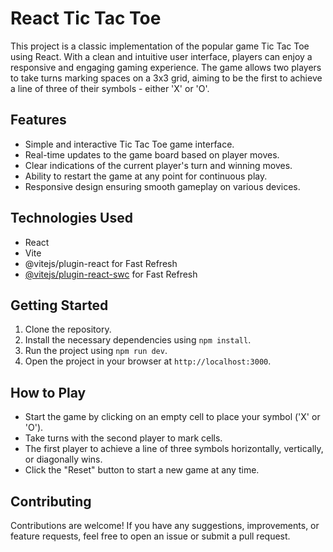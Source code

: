 # React Tic Tac Toe

This project is a classic implementation of the popular game Tic Tac Toe using React. With a clean and intuitive user interface, players can enjoy a responsive and engaging gaming experience. The game allows two players to take turns marking spaces on a 3x3 grid, aiming to be the first to achieve a line of three of their symbols - either 'X' or 'O'.

## Features
- Simple and interactive Tic Tac Toe game interface.
- Real-time updates to the game board based on player moves.
- Clear indications of the current player's turn and winning moves.
- Ability to restart the game at any point for continuous play.
- Responsive design ensuring smooth gameplay on various devices.

## Technologies Used
- React
- Vite
- @vitejs/plugin-react for Fast Refresh
- [@vitejs/plugin-react-swc](https://github.com/vitejs/vite-plugin-react-swc) for Fast Refresh

## Getting Started
1. Clone the repository.
2. Install the necessary dependencies using `npm install`.
3. Run the project using `npm run dev`.
4. Open the project in your browser at `http://localhost:3000`.

## How to Play
- Start the game by clicking on an empty cell to place your symbol ('X' or 'O').
- Take turns with the second player to mark cells.
- The first player to achieve a line of three symbols horizontally, vertically, or diagonally wins.
- Click the "Reset" button to start a new game at any time.

## Contributing
Contributions are welcome! If you have any suggestions, improvements, or feature requests, feel free to open an issue or submit a pull request.
